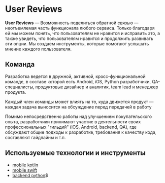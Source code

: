 # User Reviews

**User Reviews** — Возможность поделиться обратной связью — неотъемлемая часть функционала любого сервиса. Только благодаря ей мы можем понять, что пользователям не нравится и исправить это, а также увидеть, что пользователям нравится и продолжить развивать эти опции. Мы создаем инструменты, которые помогают услышать мнение каждого пользователя.


## Команда

Разработка ведется в дружной, активной, кросс-функциональной команде, в составе которой есть Android, iOS, Python разработчики, QA-специалисты, продуктовые дизайнер и аналитик, team lead и менеджер продукта. 

Каждый член команды может влиять на то, куда движется продукт — каждая задача выносится на обсуждение перед передачей в работу

Помимо непосредственно работы над улучшением покупательского опыта, разработчики
принимают участие в деятельности своих профессиональных "гильдий" (iOS, Android, backend, QA), где обсуждают общие подходы к разработке, требования к качеству кода, составляют гайдлайны и т.п.

## Используемые технологии и инструменты

* [mobile kotlin](tech/kotlin.md)
* [mobile swift](tech/swift.md)
* [backend python](tech/python.md)$
